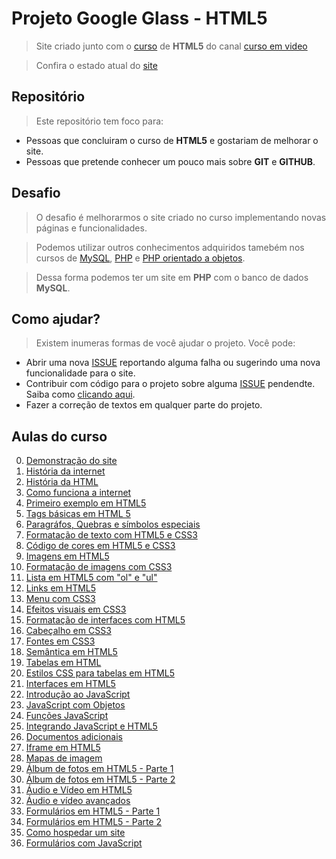 # Projeto Google Glass - HTML5

>Site criado junto com o [curso](https://www.youtube.com/playlist?list=PLHz_AreHm4dlAnJ_jJtV29RFxnPHDuk9o) de **HTML5** do canal [curso em video](https://www.youtube.com/user/cursosemvideo)

> Confira o estado atual do [site](https://vitebo.github.io/projeto-glass-html5/)

## Repositório

>Este repositório tem foco para:
* Pessoas que concluiram o curso de **HTML5** e gostariam de melhorar o site.
* Pessoas que pretende conhecer um pouco mais sobre **GIT** e **GITHUB**.

## Desafio

>O desafio é melhorarmos o site criado no curso 
>implementando novas páginas e funcionalidades.

>Podemos utilizar outros conhecimentos adquiridos tamebém nos cursos de [MySQL](https://www.youtube.com/playlist?list=PLHz_AreHm4dkBs-795Dsgvau_ekxg8g1r), [PHP](https://www.youtube.com/playlist?list=PLHz_AreHm4dm4beCCCmW4xwpmLf6EHY9k) e [PHP orientado a objetos](https://www.youtube.com/playlist?list=PLHz_AreHm4dmGuLII3tsvryMMD7VgcT7x).

>Dessa forma podemos ter um site em **PHP** com o banco de dados **MySQL**. 

## Como ajudar?

>Existem inumeras formas de você ajudar o projeto.
>Você pode:
* Abrir uma nova [ISSUE](https://github.com/vitebo/projeto-glass-html5/issues) reportando alguma falha ou sugerindo uma nova funcionalidade para o site.
* Contribuir com código para o projeto sobre alguma [ISSUE](https://github.com/vitebo/projeto-glass-html5/issues) pendendte. Saiba como [clicando aqui](https://github.com/vitebo/projeto-glass-html5/blob/master/CONTRIBUTING.md).
* Fazer a correção de textos em qualquer parte do projeto.

## Aulas do curso

0. [Demonstração do site](https://www.youtube.com/watch?v=epDCjksKMok&list=PLHz_AreHm4dlAnJ_jJtV29RFxnPHDuk9o&index=1)
1. [História da internet](https://www.youtube.com/watch?v=rsFCVjr5yxc&list=PLHz_AreHm4dlAnJ_jJtV29RFxnPHDuk9o&index=2)
2. [História da HTML](https://www.youtube.com/watch?v=NSmapCNcSyI&list=PLHz_AreHm4dlAnJ_jJtV29RFxnPHDuk9o&index=3)
3. [Como funciona a internet](https://www.youtube.com/watch?v=LMfeZ6XD0No&index=4&list=PLHz_AreHm4dlAnJ_jJtV29RFxnPHDuk9o)
4. [Primeiro exemplo em HTML5](https://www.youtube.com/watch?v=yCSSsBNBzso&list=PLHz_AreHm4dlAnJ_jJtV29RFxnPHDuk9o&index=5)
5. [Tags básicas em HTML 5](https://www.youtube.com/watch?v=EANOXuQsglo&list=PLHz_AreHm4dlAnJ_jJtV29RFxnPHDuk9o&index=6)
6. [Paragráfos, Quebras e símbolos especiais](https://www.youtube.com/watch?v=wlgU9ltZwqc&list=PLHz_AreHm4dlAnJ_jJtV29RFxnPHDuk9o&index=7)
7. [Formatação de texto com HTML5 e CSS3](https://www.youtube.com/watch?v=oQExPqFT7ec&list=PLHz_AreHm4dlAnJ_jJtV29RFxnPHDuk9o&index=8)
8. [Código de cores em HTML5 e CSS3](https://www.youtube.com/watch?v=KX3GLDvKJzI&list=PLHz_AreHm4dlAnJ_jJtV29RFxnPHDuk9o&index=9)
9. [Imagens em HTML5](https://www.youtube.com/watch?v=w1Mf4hPXurs&list=PLHz_AreHm4dlAnJ_jJtV29RFxnPHDuk9o&index=10)
10. [Formatação de imagens com CSS3](https://www.youtube.com/watch?v=A3mlsAk4G2k&index=11&list=PLHz_AreHm4dlAnJ_jJtV29RFxnPHDuk9o)
11. [Lista em HTML5 com "ol" e "ul"](https://www.youtube.com/watch?v=EbVG8_5Pyz0&list=PLHz_AreHm4dlAnJ_jJtV29RFxnPHDuk9o&index=12)
12. [Links em HTML5](https://www.youtube.com/watch?v=WX9vucyEcJs&index=13&list=PLHz_AreHm4dlAnJ_jJtV29RFxnPHDuk9o)
13. [Menu com CSS3](https://www.youtube.com/watch?v=kU7b9olDWns&list=PLHz_AreHm4dlAnJ_jJtV29RFxnPHDuk9o&index=14)
14. [Efeitos visuais em CSS3](https://www.youtube.com/watch?v=fN3Gp9DOI7U&list=PLHz_AreHm4dlAnJ_jJtV29RFxnPHDuk9o&index=15)
15. [Formatação de interfaces com HTML5](https://www.youtube.com/watch?v=mSmz6jy4YbI&list=PLHz_AreHm4dlAnJ_jJtV29RFxnPHDuk9o&index=16)
16. [Cabeçalho em CSS3](https://www.youtube.com/watch?v=1a5lQhBW2PI&index=17&list=PLHz_AreHm4dlAnJ_jJtV29RFxnPHDuk9o)
17. [Fontes em CSS3](https://www.youtube.com/watch?v=tcrxYeE-67A&index=18&list=PLHz_AreHm4dlAnJ_jJtV29RFxnPHDuk9o)
18. [Semântica em HTML5](https://www.youtube.com/watch?v=unvKmK3wZEQ&list=PLHz_AreHm4dlAnJ_jJtV29RFxnPHDuk9o&index=19)
19. [Tabelas em HTML](https://www.youtube.com/watch?v=PQzUj5Hd0jk&index=20&list=PLHz_AreHm4dlAnJ_jJtV29RFxnPHDuk9o)
20. [Estilos CSS para tabelas em HTML5](https://www.youtube.com/watch?v=-RCsJvfFKgw&index=21&list=PLHz_AreHm4dlAnJ_jJtV29RFxnPHDuk9o)
21. [Interfaces em HTML5](https://www.youtube.com/watch?v=QMAe5GMT_Ew&index=22&list=PLHz_AreHm4dlAnJ_jJtV29RFxnPHDuk9o)
22. [Introdução ao JavaScript](https://www.youtube.com/watch?v=jXPU0uAzmYY&index=23&list=PLHz_AreHm4dlAnJ_jJtV29RFxnPHDuk9o)
23. [JavaScript com Objetos](https://www.youtube.com/watch?v=zfrX_VZ5Fb4&index=24&list=PLHz_AreHm4dlAnJ_jJtV29RFxnPHDuk9o)
24. [Funções JavaScript](https://www.youtube.com/watch?v=5fgd60pzKks&index=25&list=PLHz_AreHm4dlAnJ_jJtV29RFxnPHDuk9o)
25. [Integrando JavaScript e HTML5](https://www.youtube.com/watch?v=UrIWMJIhwTU&index=26&list=PLHz_AreHm4dlAnJ_jJtV29RFxnPHDuk9o)
26. [Documentos adicionais](https://www.youtube.com/watch?v=fUFMHMWP9YM&list=PLHz_AreHm4dlAnJ_jJtV29RFxnPHDuk9o&index=27)
27. [Iframe em HTML5](https://www.youtube.com/watch?v=WRcs8rebZtA&index=28&list=PLHz_AreHm4dlAnJ_jJtV29RFxnPHDuk9o)
28. [Mapas de imagem](https://www.youtube.com/watch?v=KcJzovbw_yY&index=29&list=PLHz_AreHm4dlAnJ_jJtV29RFxnPHDuk9o)
29. [Álbum de fotos em HTML5 - Parte 1](https://www.youtube.com/watch?v=Dvq1yWmrQNU&list=PLHz_AreHm4dlAnJ_jJtV29RFxnPHDuk9o&index=30) 
30. [Álbum de fotos em HTML5 - Parte 2](https://www.youtube.com/watch?v=g7d8pbEu3oM&list=PLHz_AreHm4dlAnJ_jJtV29RFxnPHDuk9o&index=31)
31. [Áudio e Vídeo em HTML5](https://www.youtube.com/watch?v=SDAr3NIbIVM&index=32&list=PLHz_AreHm4dlAnJ_jJtV29RFxnPHDuk9o)
32. [Áudio e vídeo avançados](https://www.youtube.com/watch?v=90uPbUirZ3I&list=PLHz_AreHm4dlAnJ_jJtV29RFxnPHDuk9o&index=33)
33. [Formulários em HTML5 - Parte 1](https://www.youtube.com/watch?v=metoFY-x_yg&index=34&list=PLHz_AreHm4dlAnJ_jJtV29RFxnPHDuk9o)
34. [Formulários em HTML5 - Parte 2](https://www.youtube.com/watch?v=lwuDJN9Udfc&index=35&list=PLHz_AreHm4dlAnJ_jJtV29RFxnPHDuk9o)
35. [Como hospedar um site](https://www.youtube.com/watch?v=31eGheRQACI&list=PLHz_AreHm4dlAnJ_jJtV29RFxnPHDuk9o&index=36)
36. [Formulários com JavaScript](https://www.youtube.com/watch?v=YY5hqlcbfoI&list=PLHz_AreHm4dlAnJ_jJtV29RFxnPHDuk9o&index=37)
